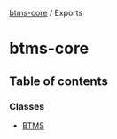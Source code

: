 [btms-core](README.md) / Exports

# btms-core

## Table of contents

### Classes

- [BTMS](classes/BTMS.md)
